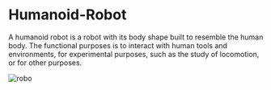 # Humanoid-Robot
A humanoid robot is a robot with its body shape built to resemble the human body. The  functional purposes is to  interact with human tools and environments, for experimental purposes, such as the study of  locomotion, or for other purposes.

![robo](https://user-images.githubusercontent.com/38343027/65829625-f8f84b80-e2c4-11e9-9b47-a96fb5a9583e.jpg)
